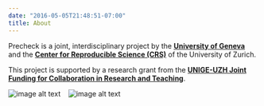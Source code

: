 ```yaml
---
date: "2016-05-05T21:48:51-07:00"
title: About
---
```


Precheck is a joint, interdisciplinary project by the [**University of Geneva**](https://www.unige.ch/) and the [**Center for Reproducible Science (CRS)**](https://www.crs.uzh.ch/en.html) of the University of Zurich. 

This project is supported by a research grant from the [**UNIGE-UZH Joint Funding for Collaboration in Research and Teaching**](https://uzh-unige.ch/2021/03/17/six-newly-funded-projects-resilient-societies-as-a-common-mission/).  


![image alt text](../images/logo_unige.png)&nbsp;&nbsp;&nbsp;
![image alt text](../images/logo_uzh.png)
